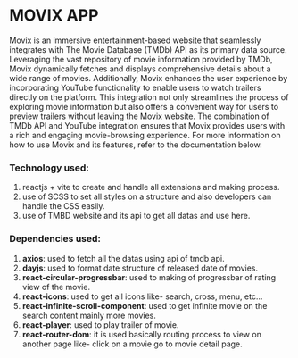 # MOVIX APP
Movix is an immersive entertainment-based website that seamlessly integrates with The Movie Database (TMDb) API as its primary data source. Leveraging the vast repository of movie information provided by TMDb, Movix dynamically fetches and displays comprehensive details about a wide range of movies. Additionally, Movix enhances the user experience by incorporating YouTube functionality to enable users to watch trailers directly on the platform. This integration not only streamlines the process of exploring movie information but also offers a convenient way for users to preview trailers without leaving the Movix website. The combination of TMDb API and YouTube integration ensures that Movix provides users with a rich and engaging movie-browsing experience. For more information on how to use Movix and its features, refer to the documentation below.

### Technology used:
1. reactjs + vite to create and handle all extensions and making process.
2. use of SCSS to set all styles on a structure and also developers can handle the CSS easily.
3. use of TMBD website and its api to get all datas and use here.

### Dependencies used:
1. **axios**: used to fetch all the datas using api of tmdb api.
2. **dayjs**: used to format date structure of released date of movies.
3. **react-circular-progressbar**: used to making of progressbar of rating view of the movie.
4. **react-icons**: used to get all icons like- search, cross, menu, etc...
5. **react-infinite-scroll-component**: used to get infinite movie on the search content mainly more movies.
6. **react-player**: used to play trailer of movie.
7. **react-router-dom**: it is used basically routing process to view on another page like- click on a movie go to movie detail page.
